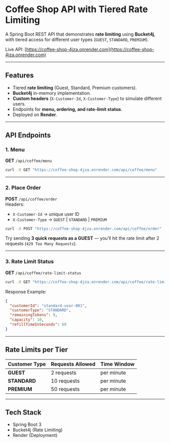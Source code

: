 #  Coffee Shop API with Tiered Rate Limiting

A Spring Boot REST API that demonstrates **rate limiting** using **Bucket4j**, with tiered access for different user types (`GUEST`, `STANDARD`, `PREMIUM`).

Live API: [https://coffee-shop-4jza.onrender.com](https://coffee-shop-4jza.onrender.com)

---

## Features
- Tiered **rate limiting** (Guest, Standard, Premium customers).
- **Bucket4j** in-memory implementation.
- **Custom headers** (`X-Customer-Id`, `X-Customer-Type`) to simulate different users.
- Endpoints for **menu, ordering, and rate-limit status**.
- Deployed on **Render**.

---

## API Endpoints

### 1. Menu
**GET** `/api/coffee/menu`
```bash
curl -X GET "https://coffee-shop-4jza.onrender.com/api/coffee/menu"
```

---

### 2. Place Order
**POST** `/api/coffee/order`  
Headers:
- `X-Customer-Id` → unique user ID
- `X-Customer-Type` → `GUEST` | `STANDARD` | `PREMIUM`

```bash
curl -X POST "https://coffee-shop-4jza.onrender.com/api/coffee/order"   -H "Content-Type: application/json"   -H "X-Customer-Id: guest-user-001"   -H "X-Customer-Type: GUEST"   -d '{ "coffeeType": "LATTE", "size": "MEDIUM", "quantity": 1 }'
```

Try sending **3 quick requests as a GUEST** — you’ll hit the rate limit after 2 requests (`429 Too Many Requests`).

---

### 3. Rate Limit Status
**GET** `/api/coffee/rate-limit-status`
```bash
curl -X GET "https://coffee-shop-4jza.onrender.com/api/coffee/rate-limit-status"   -H "X-Customer-Id: standard-user-001"   -H "X-Customer-Type: STANDARD"
```

Response Example:
```json
{
  "customerId": "standard-user-001",
  "customerType": "STANDARD",
  "remainingTokens": 9,
  "capacity": 10,
  "refillTimeInSeconds": 60
}
```

---

## Rate Limits per Tier
| Customer Type | Requests Allowed | Time Window |
|---------------|-----------------|-------------|
| **GUEST**     | 2 requests      | per minute  |
| **STANDARD**  | 10 requests     | per minute  |
| **PREMIUM**   | 50 requests     | per minute  |

---

## Tech Stack
- Spring Boot 3
- Bucket4j (Rate Limiting)
- Render (Deployment)  
